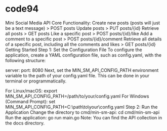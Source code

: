 # code94

Mini Social Media API
Core Functionality:
Create new posts (posts will just be a text message) > POST posts
Update posts > PUT posts/{id}
Retrieve all posts > GET posts
Like a specific post > POST posts/{id}/like
Add a comment to a specific post > POST posts/{id}/comment
Retrieve all details of a specific post, including all the comments and likes > GET posts/{id}
Getting Started
Step 1: Set the Configuration File
To configure the application, create a YAML configuration file, such as config.yaml, with the following structure:

server:
port: 8080
Next, set the MIN_SM_API_CONFIG_PATH environment variable to the path of your config.yaml file. This can be done in your terminal or programmatically.

For Linux/macOS:
export MIN_SM_API_CONFIG_PATH=/path/to/your/config.yaml
For Windows (Command Prompt):
set MIN_SM_API_CONFIG_PATH=C:\path\to\your\config.yaml
Step 2: Run the Application
Change the directory to cmd/min-sm-api:
cd cmd/min-sm-api
Run the application:
go run main.go
Note: You can find the API collection in the docs directory.

